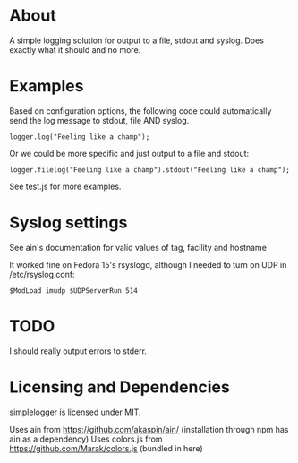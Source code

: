 <h1>About</h1>

A simple logging solution for output to a file, stdout and syslog. Does exactly what it should and no more.

<h1>Examples</h1>

Based on configuration options, the following code could automatically send the log message to stdout, file AND syslog.

`logger.log("Feeling like a champ");`

Or we could be more specific and just output to a file and stdout:

`logger.filelog("Feeling like a champ").stdout("Feeling like a champ");`

See test.js for more examples.

<h1>Syslog settings</h1>

See ain's documentation for valid values of tag, facility and hostname

It worked fine on Fedora 15's rsyslogd, although I needed to turn on UDP in /etc/rsyslog.conf:

`$ModLoad imudp
$UDPServerRun 514`

<h1>TODO</h1>

I should really output errors to stderr.

<h1>Licensing and Dependencies</h1>

simplelogger is licensed under MIT.

Uses ain from https://github.com/akaspin/ain/ (installation through npm has ain as a dependency)
Uses colors.js from https://github.com/Marak/colors.js (bundled in here)

